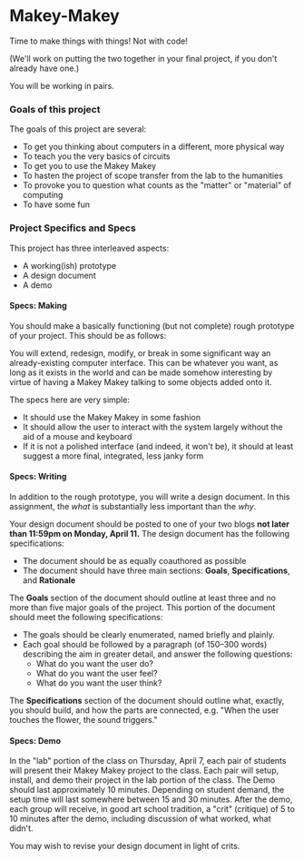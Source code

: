 # Makey-Makey

Time to make things with things! Not with code!

(We'll work on putting the two together in your final project, if you don't already have one.)

You will be working in pairs.

### Goals of this project
The goals of this project are several:

* To get you thinking about computers in a different, more physical way
* To teach you the very basics of circuits
* To get you to use the Makey Makey
* To hasten the project of scope transfer from the lab to the humanities
* To provoke you to question what counts as the "matter" or "material" of computing
* To have some fun

### Project Specifics and Specs
This project has three interleaved aspects:

* A working(ish) prototype
* A design document
* A demo

#### Specs: Making
You should make a basically functioning (but not complete) rough prototype of your project. This should be as follows:

You will extend, redesign, modify, or break in some significant way an already-existing computer interface. This can be whatever you want, as long as it exists in the world and can be made somehow interesting by virtue of having a Makey Makey talking to some objects added onto it.

The specs here are very simple:
* It should use the Makey Makey in some fashion
* It should allow the user to interact with the system largely without the aid of a mouse and keyboard
* If it is not a polished interface (and indeed, it won't be), it should at least suggest a more final, integrated, less janky form

#### Specs: Writing
In addition to the rough prototype, you will write a design document. In this assignment, the *what* is substantially less important than the *why*.

Your design document should be posted to one of your two blogs **not later than 11:59pm on Monday, April 11.** The design document has the following specifications:

* The document should be as equally coauthored as possible
* The document should have three main sections: **Goals**, **Specifications**, and **Rationale**

The **Goals** section of the document should outline at least three and no more than five major goals of the project. This portion of the document should meet the following specifications:
* The goals should be clearly enumerated, named briefly and plainly.
* Each goal should be followed by a paragraph (of 150–300 words) describing the aim in greater detail, and answer the following questions:
  * What do you want the user do?
  * What do you want the user feel?
  * What do you want the user think?

The **Specifications** section of the document should outline what, exactly, you should build, and how the parts are connected, e.g. "When the user touches the flower, the sound triggers."

#### Specs: Demo
In the "lab" portion of the class on Thursday, April 7, each pair of students will present their Makey Makey project to the class. Each pair will setup, install, and demo their project in the lab portion of the class. The Demo should last approximately 10 minutes. Depending on student demand, the setup time will last somewhere between 15 and 30 minutes. After the demo, each group will receive, in good art school tradition, a "crit" (critique) of 5 to 10 minutes after the demo, including discussion of what worked, what didn't.

You may wish to revise your design document in light of crits.

